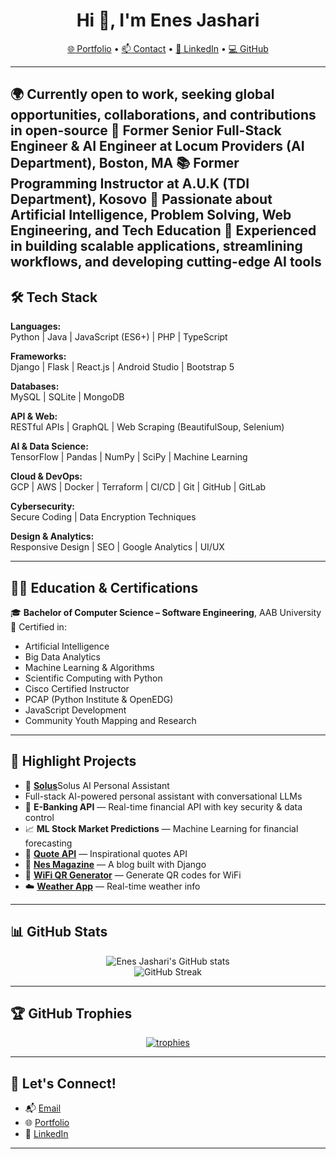 <h1 align="center">Hi 👋, I'm Enes Jashari</h1>

<p align="center">
  <a href="https://enesjashari.com">🌐 Portfolio</a> •
  <a href="mailto:enesjashari2004@gmail.com">📫 Contact</a> •
  <a href="https://linkedin.com/in/enesjashari">💼 LinkedIn</a> •
  <a href="https://github.com/enesjashari">💻 GitHub</a>
</p>

---

🌍 Currently open to work, seeking global opportunities, collaborations, and contributions in open-source
🎯 Former Senior Full-Stack Engineer & AI Engineer at Locum Providers (AI Department), Boston, MA
📚 Former Programming Instructor at A.U.K (TDI Department), Kosovo
🧠 Passionate about Artificial Intelligence, Problem Solving, Web Engineering, and Tech Education
🚀 Experienced in building scalable applications, streamlining workflows, and developing cutting-edge AI tools
---

## 🛠️ Tech Stack

**Languages:**  
Python | Java | JavaScript (ES6+) | PHP | TypeScript  

**Frameworks:**  
Django | Flask | React.js | Android Studio | Bootstrap 5  

**Databases:**  
MySQL | SQLite | MongoDB  

**API & Web:**  
RESTful APIs | GraphQL | Web Scraping (BeautifulSoup, Selenium)  

**AI & Data Science:**  
TensorFlow | Pandas | NumPy | SciPy | Machine Learning  

**Cloud & DevOps:**  
GCP | AWS | Docker | Terraform | CI/CD | Git | GitHub | GitLab  

**Cybersecurity:**  
Secure Coding | Data Encryption Techniques  

**Design & Analytics:**  
Responsive Design | SEO | Google Analytics | UI/UX  

---

## 🧑‍🏫 Education & Certifications

🎓 **Bachelor of Computer Science – Software Engineering**, AAB University  
📜 Certified in:
- Artificial Intelligence  
- Big Data Analytics  
- Machine Learning & Algorithms  
- Scientific Computing with Python  
- Cisco Certified Instructor  
- PCAP (Python Institute & OpenEDG)  
- JavaScript Development  
- Community Youth Mapping and Research  

---

## 📂 Highlight Projects

- 🤖 [**Solus**](https://enes-personal-assistant.netlify.app)Solus AI Personal Assistant
- Full-stack AI-powered personal assistant with conversational LLMs
- 🔐 **E-Banking API** — Real-time financial API with key security & data control  
- 📈 **ML Stock Market Predictions** — Machine Learning for financial forecasting  
- 💬 [**Quote API**](https://quoteapi.pythonanywhere.com) — Inspirational quotes API  
- 📰 [**Nes Magazine**](https://nesmagazine.pythonanywhere.com) — A blog built with Django  
- 📶 [**WiFi QR Generator**](https://wifiqrcode.pythonanywhere.com) — Generate QR codes for WiFi  
- ☁️ [**Weather App**](https://liveweather.pythonanywhere.com) — Real-time weather info  

---

## 📊 GitHub Stats

<p align="center">
  <img src="https://github-readme-stats.vercel.app/api?username=enesjashari&show_icons=true&theme=radical" alt="Enes Jashari's GitHub stats" />
  <br/>
  <img src="https://github-readme-streak-stats.herokuapp.com/?user=enesjashari&theme=radical" alt="GitHub Streak" />
</p>

---

## 🏆 GitHub Trophies

<p align="center">
  <a href="https://github.com/ryo-ma/github-profile-trophy">
    <img src="https://github-profile-trophy.vercel.app/?username=enesjashari&theme=darkhub" alt="trophies" />
  </a>
</p>

---

## 🤝 Let's Connect!

- 📬 [Email](mailto:enesjashari2004@gmail.com)  
- 🌐 [Portfolio](https://enesjashari.com)  
- 💼 [LinkedIn](https://linkedin.com/in/enesjashari)

---
